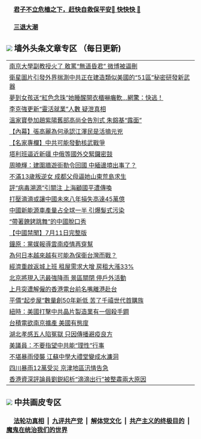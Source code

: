 
 ### &nbsp;&nbsp;&nbsp;&nbsp; [君子不立危樯之下，赶快自救保平安🍎 快快快 📩](https://github.com/pwgy/td/blob/master/README.md)

 ### &nbsp;&nbsp;&nbsp;&nbsp; [三退大潮](https://ww3.xkide.work/?key=zuuelqyfglsfjmgm&pin=65881581&ag=ogQuit&from=pw2) 

## <img src="https://img.icons8.com/cute-clipart/2x/circled-right.png"> 墙外头条文章专区 （每日更新)

<Table>
<tr><td colspan="2" align="left"><a href="https://doc.cheuw.work/?ag=c1459478&key=ndvqizmaujzjwocb&from=pw2">南京大學副教授火了 敢罵“無道昏君” 微博被逼刪
</a></td></tr>
<tr><td colspan="2" align="left"><a href="https://doc.cheuw.work/?ag=c1459512&key=ndvqizmaujzjwocb&from=pw2">衛星圖片引發外界揣測中共正在建造類似美國的“51區”秘密研發新武器
</a></td></tr>
<tr><td colspan="2" align="left"><a href="https://doc.cheuw.work/?ag=c1459525&key=ndvqizmaujzjwocb&from=pw2">夢到女孩送“紅色念珠”她睡醒開衣櫃嚇癱軟…網驚：快逃！
</a></td></tr>
<tr><td colspan="2" align="left"><a href="https://doc.cheuw.work/?ag=c1459479&key=ndvqizmaujzjwocb&from=pw2">李克強更新“靈活就業”人數 疑泄真相
</a></td></tr>
<tr><td colspan="2" align="left"><a href="https://doc.cheuw.work/?ag=c1459480&key=ndvqizmaujzjwocb&from=pw2">溫家寶參加趙紫陽舊部高尚全告別式 朱鎔基“露面”
</a></td></tr>
<tr><td colspan="2" align="left"><a href="https://doc.cheuw.work/?ag=c1459476&key=ndvqizmaujzjwocb&from=pw2">【內幕】張高麗為何承認江澤民是活摘元兇
</a></td></tr>
<tr><td colspan="2" align="left"><a href="https://doc.cheuw.work/?ag=c1459493&key=ndvqizmaujzjwocb&from=pw2">【名家專欄】中共可能發動核武戰爭
</a></td></tr>
<tr><td colspan="2" align="left"><a href="https://doc.cheuw.work/?ag=c1459508&key=ndvqizmaujzjwocb&from=pw2">塔利班逼近新疆 中俄等國外交緊鑼密鼓
</a></td></tr>
<tr><td colspan="2" align="left"><a href="https://doc.cheuw.work/?ag=c1459523&key=ndvqizmaujzjwocb&from=pw2">周曉輝：建圍牆遊街勒令回國 中緬邊境出事了？
</a></td></tr>
<tr><td colspan="2" align="left"><a href="https://doc.cheuw.work/?ag=c1459472&key=ndvqizmaujzjwocb&from=pw2">不滿13歲叛逆女 成都父母逼她山東荒島求生
</a></td></tr>
<tr><td colspan="2" align="left"><a href="https://doc.cheuw.work/?ag=c1459507&key=ndvqizmaujzjwocb&from=pw2">評“病毒溯源”引關注 上海顧國平遭傳喚
</a></td></tr>
<tr><td colspan="2" align="left"><a href="https://doc.cheuw.work/?ag=c1459511&key=ndvqizmaujzjwocb&from=pw2">打壓滴滴或讓中國未來八年損失高達45萬億
</a></td></tr>
<tr><td colspan="2" align="left"><a href="https://doc.cheuw.work/?ag=c1459528&key=ndvqizmaujzjwocb&from=pw2">中國新能源車產量占全球一半 引爆髮式污染
</a></td></tr>
<tr><td colspan="2" align="left"><a href="https://doc.cheuw.work/?ag=c1459518&key=ndvqizmaujzjwocb&from=pw2">“帶著鐐銬跳舞”的中國脫口秀
</a></td></tr>
<tr><td colspan="2" align="left"><a href="https://doc.cheuw.work/?ag=c1459440&key=ndvqizmaujzjwocb&from=pw2">【中國禁聞】7月11日完整版
</a></td></tr>
<tr><td colspan="2" align="left"><a href="https://doc.cheuw.work/?ag=c1459468&key=ndvqizmaujzjwocb&from=pw2">鐘原：黨媒報導雲南疫情再穿幫
</a></td></tr>
<tr><td colspan="2" align="left"><a href="https://doc.cheuw.work/?ag=c1459509&key=ndvqizmaujzjwocb&from=pw2">為何日本越來越有可能為保衛台灣而戰？
</a></td></tr>
<tr><td colspan="2" align="left"><a href="https://doc.cheuw.work/?ag=c1459470&key=ndvqizmaujzjwocb&from=pw2">經濟重啟返城上班 租屋需求大增 房租大漲33&#x25;
</a></td></tr>
<tr><td colspan="2" align="left"><a href="https://doc.cheuw.work/?ag=c1459529&key=ndvqizmaujzjwocb&from=pw2">北京將現入汛最強降雨 景區關閉 停戶外活動
</a></td></tr>
<tr><td colspan="2" align="left"><a href="https://doc.cheuw.work/?ag=c1459444&key=ndvqizmaujzjwocb&from=pw2">上月突遭解僱的香港電台前名嘴離港赴台
</a></td></tr>
<tr><td colspan="2" align="left"><a href="https://doc.cheuw.work/?ag=c1459445&key=ndvqizmaujzjwocb&from=pw2">平價“起步屋”數量創50年新低 苦了千禧世代首購族
</a></td></tr>
<tr><td colspan="2" align="left"><a href="https://doc.cheuw.work/?ag=c1459494&key=ndvqizmaujzjwocb&from=pw2">紐時：美國打擊中共晶片製造業有一個殺手鐧
</a></td></tr>
<tr><td colspan="2" align="left"><a href="https://doc.cheuw.work/?ag=c1459526&key=ndvqizmaujzjwocb&from=pw2">台積電欲南京擴產 美國有態度
</a></td></tr>
<tr><td colspan="2" align="left"><a href="https://doc.cheuw.work/?ag=c1459467&key=ndvqizmaujzjwocb&from=pw2">湖北孝感五人陷冤獄 只因傳播避疫良方
</a></td></tr>
<tr><td colspan="2" align="left"><a href="https://doc.cheuw.work/?ag=c1459527&key=ndvqizmaujzjwocb&from=pw2">美議員：不要指望中共能“理性”行事
</a></td></tr>
<tr><td colspan="2" align="left"><a href="https://doc.cheuw.work/?ag=c1459471&key=ndvqizmaujzjwocb&from=pw2">不堪暴雨侵襲 江蘇中學大禮堂變成水濂洞
</a></td></tr>
<tr><td colspan="2" align="left"><a href="https://doc.cheuw.work/?ag=c1459505&key=ndvqizmaujzjwocb&from=pw2">四川暴雨12萬受災 京津地區汛情告急
</a></td></tr>
<tr><td colspan="2" align="left"><a href="https://doc.cheuw.work/?ag=c1459495&key=ndvqizmaujzjwocb&from=pw2">香港資深評論員劉鋭紹析“滴滴出行”被整肅兩大原因
</a></td></tr>

 </Table>

 ## <img src="https://img.icons8.com/cute-clipart/2x/circled-right.png"> 中共画皮专区
 ### &nbsp;&nbsp;&nbsp;&nbsp; [法轮功真相](https://github.com/begood0513/basic/blob/master/README.md) &nbsp;|&nbsp; [九评共产党](https://github.com/begood0513/9ping.md/blob/master/README.md) &nbsp;|&nbsp; [解体党文化](https://github.com/begood0513/jtdwh.md/blob/master/README.md)   &nbsp;|&nbsp; [共产主义的终极目的](https://github.com/begood0513/gczydzjmd.md/blob/master/README.md) &nbsp;|&nbsp; [魔鬼在统治我们的世界](https://github.com/begood0513/gczydzjmd.md/blob/master/README.md) 
